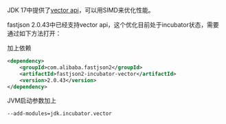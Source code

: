 JDK 17中提供了[vector api](https://openjdk.org/jeps/426)，可以用SIMD来优化性能。

fastjson 2.0.43中已经支持vector api，这个优化目前处于incubator状态，需要通过如下方法打开：

加上依赖
```xml
<dependency>
    <groupId>com.alibaba.fastjson2</groupId>
    <artifactId>fastjson2-incubator-vector</artifactId>
    <version>2.0.43</version>
</dependency>
```

JVM启动参数加上
```shell
--add-modules=jdk.incubator.vector
```
